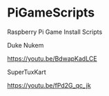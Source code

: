 # PiGameScripts
Raspberry Pi Game Install Scripts


Duke Nukem

https://youtu.be/BdwapKadLCE


SuperTuxKart

https://youtu.be/fPd2G_qc_jk


